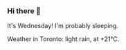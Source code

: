### Hi there :wave:

It's Wednesday! I'm probably sleeping.

Weather in Toronto: light rain, at +21°C.
